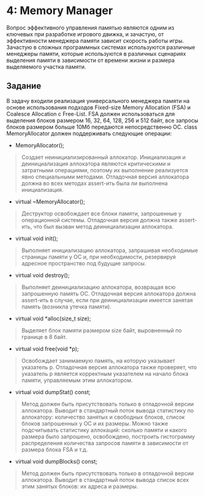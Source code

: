 # 4: Memory Manager

Вопрос эффективного управления памятью являются одним из ключевых при разработке игрового движка, и зачастую, от эффективности менеджера памяти зависит скорость работы игры. Зачастую в сложных программных системах используются различные менеджеры памяти, которые используются в различных сценариях выделения памяти в зависимости от времени жизни и размера выделяемого участка памяти.

## Задание

В задачу входили реализация универсального менеджера памяти на основе использования подходов Fixed-size Memory Allocation (FSA) и Coalesce Allocation с Free-List. 
FSA должен использоваться для выделения блоков размером 16, 32, 64, 128, 256 и 512 байт, все запросы блоков размером больше 10Мб передаются непосредственно ОС. 
class MemoryAllocator должен поддерживать следующие операции: 
- MemoryAllocator(); 

>Создает неинициализированный аллокатор. Инициализация и деинициализация аллокатора являются критическими и затратными операциями, поэтому их выполнение реализуется явно специальными методами. Отладочная версия аллокатора должна во всех методах assert-ить была ли выполнена инициализация.

- virtual ~MemoryAllocator();

>Деструктор освобождает все блоки памяти, запрошенные у операционной системы. Отладочная версия должна также assert-ить, что был вызван метод деинициализации аллокатора. 

- virtual void init();

>Выполняет инициализацию аллокатора, запрашивая необходимые страницы памяти у ОС и, при необходимости, резервируя адресное пространство под будущие запросы.

- virtual void destroy();

>Выполняет деинициализацию аллокатора, возвращая всю запрошенную память ОС. Отладочная версия аллокатора должна assert-ить в случае, если при деинициализации имеется занятая память (возникла утечка памяти). 

- virtual void *alloc(size_t size);

>Выделяет блок памяти размером size байт, выровненный по границе в 8 байт.

- virtual void free(void *p);

>Освобождает занимаемую память, на которую указывает указатель p. Отладочная версия аллокатора также проверяет, что указатель p является корректным указателем на начало блока памяти, управляемым этим аллокатором.

- virtual void dumpStat() const;

>Метод должен быть присутствовать только в отладочной версии аллокатора. Выводит в стандартный поток вывода статистику по аллокатору: количество занятых и свободных блоков, список блоков запрошенных у ОС и их размеры. Можно также подсчитывать статистику аллокаций: сколько памяти и какого размера было запрошено, освобождено, построить гистограмму распределения количества запросов памяти в зависимости от размера блока FSA и т.д. 
- virtual void dumpBlocks() const;

>Метод должен быть присутствовать только в отладочной версии аллокатора. Выводит в стандартный поток вывода список всех этим занятых блоков: их адреса и размеры.